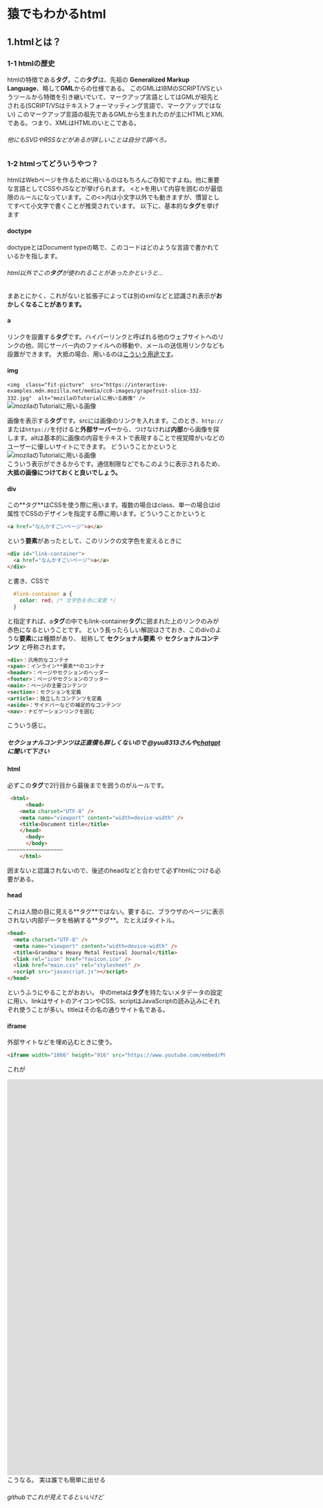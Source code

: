 # 猿でもわかるhtml
## 1.htmlとは？
### 1-1 htmlの歴史
htmlの特徴である****タグ****。この**タグ**は、先祖の **Generalized Markup Language**、略して**GML**からの仕様である。
このGMLはIBMのSCRIPT/VSというツールから特徴を引き継いでいて、マークアップ言語としてはGMLが祖先とされる(SCRIPT/VSはテキストフォーマッティング言語で、マークアップではない)
このマークアップ言語の祖先であるGMLから生まれたのが主にHTMLとXMLである。つまり、XMLはHTMLのいとこである。
###### 他にもSVGやRSSなどがあるが詳しいことは自分で調べろ。
### 1-2 htmlってどういうやつ？
htmlはWebページを作るために用いるのはもちろんご存知ですよね。他に重要な言語としてCSSやJSなどが挙げられます。
<と>を用いて内容を囲むのが最低限のルールになっています。この<>内は小文字以外でも動きますが、慣習としてすべて小文字で書くことが推奨されています。
以下に、基本的な**タグ**を挙げます

#### doctype
<!doctype html>
doctypeとはDocument typeの略で、このコードはどのような言語で書かれているかを指します。
###### html以外でこの**タグ**が使われることがあったかというと...
まあとにかく、これがないと拡張子によっては別のxmlなどと認識され表示が**おかしくなることがあります。**

#### a
<a href=""></a>
リンクを設置する**タグ**です。ハイパーリンクと呼ばれる他のウェブサイトへのリンクの他、同じサーバー内のファイルへの移動や、メールの送信用リンクなども設置ができます。
大抵の場合、用いるのは[こういう用途です](https://google.com)。

#### img
```<img  class="fit-picture"  src="https://interactive-examples.mdn.mozilla.net/media/cc0-images/grapefruit-slice-332-332.jpg"  alt="mozilaのTutorialに用いる画像" />```
<img  class="fit-picture"  src="https://interactive-examples.mdn.mozilla.net/media/cc0-images/grapefruit-slice-332-332.jpg"  alt="mozilaのTutorialに用いる画像" />

画像を表示する**タグ**です。srcには画像のリンクを入れます。このとき、`http://`または`https://`を付けると**外部サーバー**から、つけなければ**内部**から画像を探します。altは基本的に画像の内容をテキストで表現することで視覚障がいなどのユーザーに優しいサイトにできます。
どういうことかというと<br>
<img  class="fit-picture"  src=""  alt="mozilaのTutorialに用いる画像" />
<br>こういう表示ができるからです。通信制限などでもこのように表示されるため、**大抵の画像につけておくと良いでしょう。**

#### div
<div></div>
この**タグ**はCSSを使う際に用います。複数の場合はclass、単一の場合はid属性でCSSのデザインを指定する際に用います。どういうことかというと

```html
<a href="なんかすごいページ">a</a>
```
という**要素**があったとして、このリンクの文字色を変えるときに
```html
<div id="link-container">
  <a href="なんかすごいページ">a</a>
</div>
```
と書き、CSSで
```css
  #link-container a {
    color: red; /* 文字色を赤に変更 */
  }
```
と指定すれば、a**タグ**の中でもlink-container**タグ**に囲まれた上のリンクのみが赤色になるということです。
という長ったらしい解説はさておき、このdivのような**要素**には種類があり、
総称して **セクショナル要素** や **セクショナルコンテンツ** と呼称されます。

```html
<div>：汎用的なコンテナ
<span>：インライン**要素**のコンテナ
<header>：ページやセクションのヘッダー
<footer>：ページやセクションのフッター
<main>：ページの主要コンテンツ
<section>：セクションを定義
<article>：独立したコンテンツを定義
<aside>：サイドバーなどの補足的なコンテンツ
<nav>：ナビゲーションリンクを囲む
```
こういう感じ。
##### セクショナルコンテンツは正直僕も詳しくないので @yuu8313さんや[chatgpt](https://chat.com)に聞いて下さい
####  html
必ずこの**タグ**で2行目から最後までを囲うのがルールです。

```html
 <html>
      <head>
    <meta charset="UTF-8" />
    <meta name="viewport" content="width=device-width" />
    <title>Document title</title>
    </head>
      <body>
      </body>
~~~~~~~~~~~~~~~~~~
    </html>
```
囲まないと認識されないので、後述のheadなどと合わせて必ずhtmlにつける必要がある。
#### head
<head>
これは人間の目に見える**タグ**ではない。要するに、ブラウザのページに表示されない内部データを格納する**タグ**。
たとえばタイトル。

```html
<head>
  <meta charset="UTF-8" />
  <meta name="viewport" content="width=device-width" />
  <title>Grandma's Heavy Metal Festival Journal</title>
  <link rel="icon" href="favicon.ico" />
  <link href="main.css" rel="stylesheet" />
  <script src="javascript.js"></script>
</head>
```
というふうにやることがおおい。
中のmetaは**タグ**を持たないメタデータの設定に用い、linkはサイトのアイコンやCSS、scriptはJavaScriptの読み込みにそれぞれ使うことが多い。titleはその名の通りサイト名である。
#### iframe
外部サイトなどを埋め込むときに使う。

```html
<iframe width="1866" height="916" src="https://www.youtube.com/embed/PEbRlW4TX0Y" title="【ゆっくり解説】「哲学的剃刀」を集めて十徳ナイフを作ろう！！！！！！！！！！！" frameborder="0" allow="accelerometer; autoplay; clipboard-write; encrypted-media; gyroscope; picture-in-picture; web-share" referrerpolicy="strict-origin-when-cross-origin" allowfullscreen></iframe>
```
これが
<iframe width="1866" height="916" src="https://www.youtube.com/embed/PEbRlW4TX0Y" title="【ゆっくり解説】「哲学的剃刀」を集めて十徳ナイフを作ろう！！！！！！！！！！！" frameborder="0" allow="accelerometer; autoplay; clipboard-write; encrypted-media; gyroscope; picture-in-picture; web-share" referrerpolicy="strict-origin-when-cross-origin" allowfullscreen></iframe>
こうなる。
実は誰でも簡単に出せる

###### githubでこれが見えてるといいけど